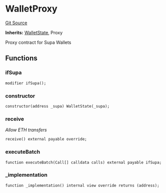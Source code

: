 # WalletProxy
[Git Source](https://github.com/supafinance/supa-foundry/blob/00eb35447ebc05e824f31afa1581898206764621/src/wallet/WalletProxy.sol)

**Inherits:**
[WalletState](/src/wallet/WalletState.sol/abstract.WalletState.md), Proxy

Proxy contract for Supa Wallets


## Functions
### ifSupa


```solidity
modifier ifSupa();
```

### constructor


```solidity
constructor(address _supa) WalletState(_supa);
```

### receive

*Allow ETH transfers*


```solidity
receive() external payable override;
```

### executeBatch


```solidity
function executeBatch(Call[] calldata calls) external payable ifSupa;
```

### _implementation


```solidity
function _implementation() internal view override returns (address);
```

